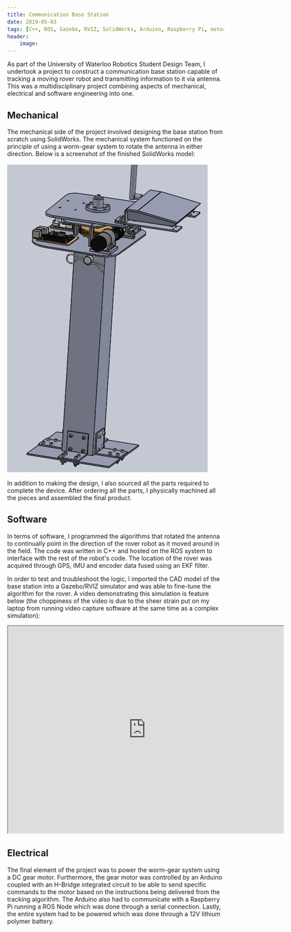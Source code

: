 ```yaml
---
title: Communication Base Station
date: 2019-05-03
tags: [C++, ROS, Gazebo, RVIZ, SolidWorks, Arduino, Raspberry Pi, motor, controller, mechanical, electrical, software]
header:
    image:
---
```


As part of the University of Waterloo Robotics Student Design Team, I undertook a project to construct a communication base station capable of tracking a moving rover robot and transmitting information to it via antenna. This was a multidisciplinary project combining aspects of mechanical, electrical and software engineering into one. 

## Mechanical 

The mechanical side of the project involved designing the base station from scratch using SolidWorks. The mechanical system functioned on the principle of using a worm-gear system to rotate the antenna in either direction. Below is a screenshot of the finished SolidWorks model: 
<br /><br />
![SolidWorks 3D Model](/images/cbs.png)

In addition to making the design, I also sourced all the parts required to complete the device. After ordering all the parts, I physically machined all the pieces and assembled the final product. 

## Software

In terms of software, I programmed the algorithms that rotated the antenna to continually point in the direction of the rover robot as it moved around in the field. The code was written in C++ and hosted on the ROS system to interface with the rest of the robot's code. The location of the rover was acquired through GPS, IMU and encoder data fused using an EKF filter. 

In order to test and troubleshoot the logic, I imported the CAD model of the base station into a Gazebo/RVIZ simulator and was able to fine-tune the algorithm for the rover. A video demonstrating this simulation is feature below (the choppiness of the video is due to the sheer strain put on my laptop from running video capture software at the same time as a complex simulation):
<div align="center">
<iframe src="https://drive.google.com/file/d/1D0DC3AFCta3nRObb6diKicVJ1_wvgWAL/preview" width="640" height="480"></iframe>
</div>

## Electrical

The final element of the project was to power the worm-gear system using a DC gear motor. Furthermore, the gear motor was controlled by an Arduino coupled with an H-Bridge integrated circuit to be able to send specific commands to the motor based on the instructions being delivered from the tracking algorithm. The Arduino also had to communicate with a Raspberry Pi running a ROS Node which was done through a serial connection. Lastly, the entire system had to be powered which was done through a 12V lithium polymer battery. 







